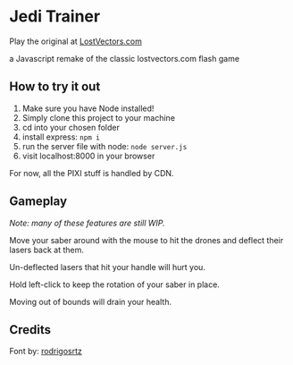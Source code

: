 # Jedi Trainer

Play the original at [LostVectors.com](http://www.lostvectors.com/jeditrainer/index.html)

a Javascript remake of the classic lostvectors.com flash game

## How to try it out

1. Make sure you have Node installed!
2. Simply clone this project to your machine
3. cd into your chosen folder
4. install express: `npm i`
5. run the server file with node: `node server.js`
6. visit localhost:8000 in your browser

For now, all the PIXI stuff is handled by CDN.

## Gameplay

_Note: many of these features are still WIP._

Move your saber around with the mouse to hit the drones and deflect their lasers back at them.

Un-deflected lasers that hit your handle will hurt you.

Hold left-click to keep the rotation of your saber in place.

Moving out of bounds will drain your health.

## Credits

Font by: [rodrigosrtz](https://www.dafont.com/i-pixel-u.font)